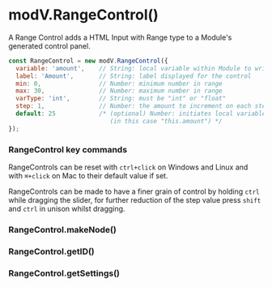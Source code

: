 # modV.RangeControl()

A Range Control adds a HTML Input with Range type to a Module's generated control panel.

```JavaScript
const RangeControl = new modV.RangeControl({
  variable: 'amount',    // String: local variable within Module to write input value to
  label: 'Amount',       // String: label displayed for the control
  min: 0,                // Number: minimum number in range
  max: 30,               // Number: maximum number in range
  varType: 'int',        // String: must be "int" or "float"
  step: 1,               // Number: the amount to increment on each step
  default: 25            /* (optional) Number: initiates local variable within Module
                            (in this case "this.amount") */
});
```

### RangeControl key commands
RangeControls can be reset with ```ctrl+click``` on Windows and Linux and with ```⌘+click``` on Mac to their default value if set.

RangeControls can be made to have a finer grain of control by holding ```ctrl``` while dragging the slider, for further reduction of the step value press ```shift``` and ```ctrl``` in unison whilst dragging.

### RangeControl.makeNode()

### RangeControl.getID()

### RangeControl.getSettings()